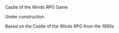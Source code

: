 Castle of the Winds RPG Game

Under construction

Based on the Castle of the Winds RPG from the 1990s
